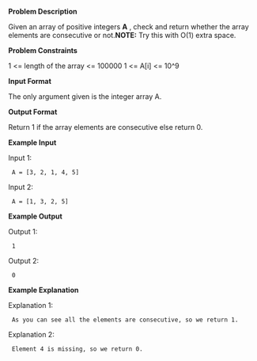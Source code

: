 **Problem Description**

Given an array of positive integers **A** , check and return whether the array elements are consecutive or not.**NOTE:** Try this with O(1) extra space.

**Problem Constraints**

1 <= length of the array <= 100000
1 <= A[i] <= 10^9

**Input Format**

The only argument given is the integer array A.

**Output Format**

Return 1 if the array elements are consecutive else return 0.

**Example Input**

Input 1:

```
 A = [3, 2, 1, 4, 5]
```

Input 2:

```
 A = [1, 3, 2, 5]
```

**Example Output**

Output 1:

```
 1
```

Output 2:

```
 0
```

**Example Explanation**

Explanation 1:

```
 As you can see all the elements are consecutive, so we return 1.
```

Explanation 2:

```
 Element 4 is missing, so we return 0.
```

